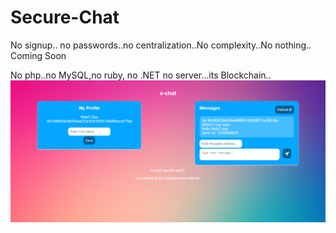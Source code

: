 # Secure-Chat
No signup.. no passwords..no centralization..No complexity..No nothing.. Coming Soon

No php..no MySQL,no ruby, no .NET no server...its Blockchain..
<img align="center" src="https://github.com/Salmandabbakuti/Secure-Chat/blob/master/Screenshot%20(51).png">
